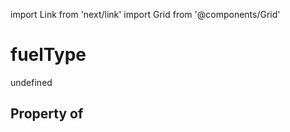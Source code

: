 import Link from 'next/link'
import Grid from '@components/Grid'

# fuelType

undefined

## Property of



